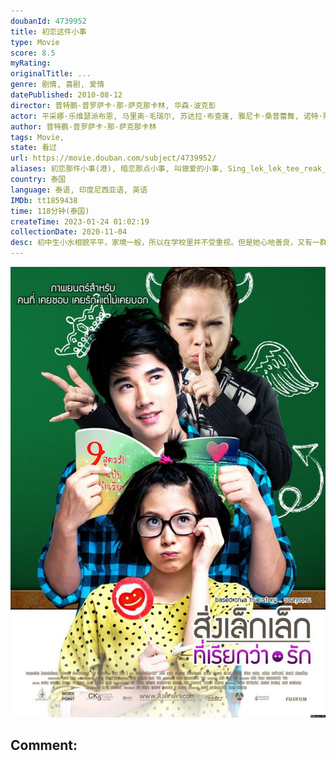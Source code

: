 ```yaml
---
doubanId: 4739952
title: 初恋这件小事
type: Movie
score: 8.5
myRating: 
originalTitle: ...
genre: 剧情, 喜剧, 爱情
datePublished: 2010-08-12
director: 普特鹏·普罗萨卡·那·萨克那卡林, 华森·波克彭
actor: 平采娜·乐维瑟派布恩, 马里奥·毛瑞尔, 苏达拉·布查蓬, 雅尼卡·桑普蕾舞, 诺特·阿查拉那·阿瑞亚卫考, 皮拉瓦特·赫拉巴特, 普特鹏·普罗萨卡·那·萨克那卡林, 华森·波克彭, 萍吉拉·斯莉雯查潘, 路知行
author: 普特鹏·普罗萨卡·那·萨克那卡林
tags: Movie, 
state: 看过
url: https://movie.douban.com/subject/4739952/
aliases: 初恋那件小事(港), 暗恋那点小事, 叫做爱的小事, Sing_lek_lek_tee_reak_wa_rak, A_Little_Thing_Called_Love, First_Love
country: 泰国
language: 泰语, 印度尼西亚语, 英语
IMDb: tt1859438
time: 118分钟(泰国)
createTime: 2023-01-24 01:02:19
collectionDate: 2020-11-04
desc: 初中生小水相貌平平，家境一般，所以在学校里并不受重视。但是她心地善良，又有一群死党，日子过得倒也开心。某天，她遇见了帅气的学长阿亮（马里奥·毛瑞尔MarioMaurer饰），春心萌动，无法遏制...
---
```


![image](assets/p1505312273.jpg)

Comment: 
---

